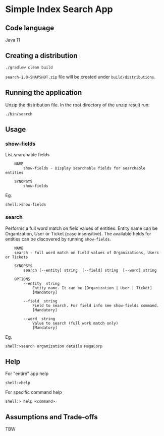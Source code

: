 # Simple Index Search App  
  
## Code language  
Java 11  
  
## Creating a distribution  

```
./gradlew clean build
```

`search-1.0-SNAPSHOT.zip` file will be created under `build/distributions`.  
  
## Running the application  
Unzip the distribution file.   In the root directory of the unzip result run:   
  
```
./bin/search
```

## Usage
### show-fields
List searchable fields

```
    NAME
    	show-fields - Display searchable fields for searchable entities
    
    SYNOPSYS
    	show-fields
```

Eg.
```
shell:>show-fields
```

### search
Performs a full word match on field values of entities. 
Entity name can be Organization, User or Ticket (case insensitive).
The available fields for entities can be discovered by running `show-fields`.

```
    NAME
	search - Full word match on field values of Organizations, Users or Tickets
	
    SYNOPSYS
    	search [--entity] string  [--field] string  [--word] string  
    
    OPTIONS
    	--entity  string
    		Entity name. It can be [Organization | User | Ticket]
    		[Mandatory]
    
    	--field  string
    		Field to search. For field info see show-fields command.
    		[Mandatory]
    
    	--word  string
    		Value to search (full work match only)
    		[Mandatory]
```

Eg.
```
shell:>search organization details MegaCorp
```

## Help
For "entire" app help
```
shell:>help
```

For specific command help
``` 
shell:> help <command>
```

## Assumptions and Trade-offs

TBW